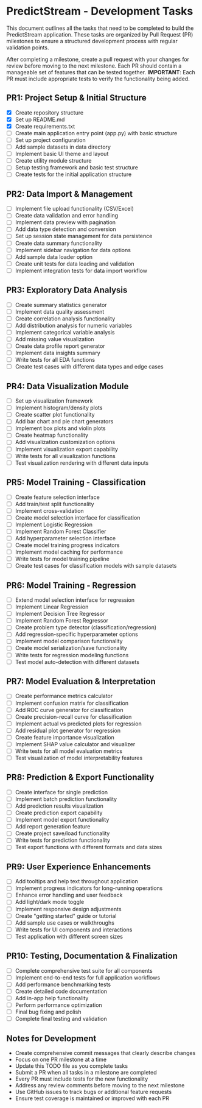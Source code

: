 # PredictStream - Development Tasks

This document outlines all the tasks that need to be completed to build the PredictStream application. These tasks are organized by Pull Request (PR) milestones to ensure a structured development process with regular validation points.

After completing a milestone, create a pull request with your changes for review before moving to the next milestone. Each PR should contain a manageable set of features that can be tested together. **IMPORTANT**: Each PR must include appropriate tests to verify the functionality being added.

## PR1: Project Setup & Initial Structure

- [x] Create repository structure
- [x] Set up README.md
- [x] Create requirements.txt
- [ ] Create main application entry point (app.py) with basic structure
- [ ] Set up project configuration
- [ ] Add sample datasets in data directory
- [ ] Implement basic UI theme and layout
- [ ] Create utility module structure
- [ ] Setup testing framework and basic test structure
- [ ] Create tests for the initial application structure

## PR2: Data Import & Management

- [ ] Implement file upload functionality (CSV/Excel)
- [ ] Create data validation and error handling
- [ ] Implement data preview with pagination
- [ ] Add data type detection and conversion
- [ ] Set up session state management for data persistence
- [ ] Create data summary functionality
- [ ] Implement sidebar navigation for data options
- [ ] Add sample data loader option
- [ ] Create unit tests for data loading and validation
- [ ] Implement integration tests for data import workflow

## PR3: Exploratory Data Analysis

- [ ] Create summary statistics generator
- [ ] Implement data quality assessment
- [ ] Create correlation analysis functionality
- [ ] Add distribution analysis for numeric variables
- [ ] Implement categorical variable analysis
- [ ] Add missing value visualization
- [ ] Create data profile report generator
- [ ] Implement data insights summary
- [ ] Write tests for all EDA functions
- [ ] Create test cases with different data types and edge cases

## PR4: Data Visualization Module

- [ ] Set up visualization framework
- [ ] Implement histogram/density plots
- [ ] Create scatter plot functionality
- [ ] Add bar chart and pie chart generators
- [ ] Implement box plots and violin plots
- [ ] Create heatmap functionality
- [ ] Add visualization customization options
- [ ] Implement visualization export capability
- [ ] Write tests for all visualization functions
- [ ] Test visualization rendering with different data inputs

## PR5: Model Training - Classification

- [ ] Create feature selection interface
- [ ] Add train/test split functionality
- [ ] Implement cross-validation
- [ ] Create model selection interface for classification
- [ ] Implement Logistic Regression
- [ ] Implement Random Forest Classifier
- [ ] Add hyperparameter selection interface
- [ ] Create model training progress indicators
- [ ] Implement model caching for performance
- [ ] Write tests for model training pipeline
- [ ] Create test cases for classification models with sample datasets

## PR6: Model Training - Regression

- [ ] Extend model selection interface for regression
- [ ] Implement Linear Regression
- [ ] Implement Decision Tree Regressor
- [ ] Implement Random Forest Regressor
- [ ] Create problem type detector (classification/regression)
- [ ] Add regression-specific hyperparameter options
- [ ] Implement model comparison functionality
- [ ] Create model serialization/save functionality
- [ ] Write tests for regression modeling functions
- [ ] Test model auto-detection with different datasets

## PR7: Model Evaluation & Interpretation

- [ ] Create performance metrics calculator
- [ ] Implement confusion matrix for classification
- [ ] Add ROC curve generator for classification
- [ ] Create precision-recall curve for classification
- [ ] Implement actual vs predicted plots for regression
- [ ] Add residual plot generator for regression
- [ ] Create feature importance visualization
- [ ] Implement SHAP value calculator and visualizer
- [ ] Write tests for all model evaluation metrics
- [ ] Test visualization of model interpretability features

## PR8: Prediction & Export Functionality

- [ ] Create interface for single prediction
- [ ] Implement batch prediction functionality
- [ ] Add prediction results visualization
- [ ] Create prediction export capability
- [ ] Implement model export functionality
- [ ] Add report generation feature
- [ ] Create project save/load functionality
- [ ] Write tests for prediction functionality
- [ ] Test export functions with different formats and data sizes

## PR9: User Experience Enhancements

- [ ] Add tooltips and help text throughout application
- [ ] Implement progress indicators for long-running operations
- [ ] Enhance error handling and user feedback
- [ ] Add light/dark mode toggle
- [ ] Implement responsive design adjustments
- [ ] Create "getting started" guide or tutorial
- [ ] Add sample use cases or walkthroughs
- [ ] Write tests for UI components and interactions
- [ ] Test application with different screen sizes

## PR10: Testing, Documentation & Finalization

- [ ] Complete comprehensive test suite for all components
- [ ] Implement end-to-end tests for full application workflows
- [ ] Add performance benchmarking tests
- [ ] Create detailed code documentation
- [ ] Add in-app help functionality
- [ ] Perform performance optimization
- [ ] Final bug fixing and polish
- [ ] Complete final testing and validation

## Notes for Development

- Create comprehensive commit messages that clearly describe changes
- Focus on one PR milestone at a time
- Update this TODO file as you complete tasks
- Submit a PR when all tasks in a milestone are completed
- Every PR must include tests for the new functionality
- Address any review comments before moving to the next milestone
- Use GitHub issues to track bugs or additional feature requests
- Ensure test coverage is maintained or improved with each PR